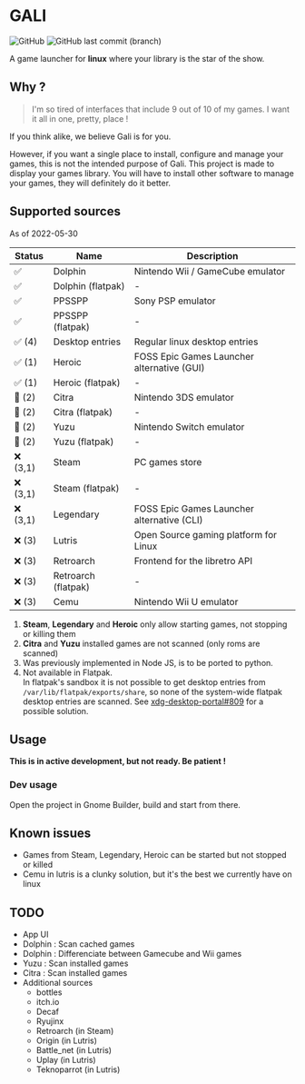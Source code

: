 # GALI

![GitHub](https://img.shields.io/github/license/GeoffreyCoulaud/gali?style=for-the-badge)
![GitHub last commit (branch)](https://img.shields.io/github/last-commit/GeoffreyCoulaud/gali/python-gnome-builder?style=for-the-badge)

A game launcher for **linux** where your library is the star of the show.

## Why ?
> I'm so tired of interfaces that include 9 out of 10 of my games. I want it all in one, pretty, place ! 

If you think alike, we believe Gali is for you. 

However, if you want a single place to install, configure and manage your games, 
this is not the intended purpose of Gali. This project is made to display your games library. 
You will have to install other software to manage your games, they will definitely do it better.

## Supported sources
As of 2022-05-30

Status   | Name                               | Description                                
-------- | ---------------------------------- | -----------------------------------------
✅       | Dolphin                            | Nintendo Wii / GameCube emulator
✅       | Dolphin (flatpak)                  | -
✅       | PPSSPP                             | Sony PSP emulator
✅       | PPSSPP (flatpak)                   | -
✅ (4)   | Desktop entries                    | Regular linux desktop entries
✅ (1) | Heroic                             | FOSS Epic Games Launcher alternative (GUI)
✅ (1) | Heroic (flatpak)                   | -
🔶 (2)   | Citra                              | Nintendo 3DS emulator
🔶 (2)   | Citra (flatpak)                    | -
🔶 (2)   | Yuzu                               | Nintendo Switch emulator
🔶 (2)   | Yuzu (flatpak)                     | -
❌ (3,1) | Steam                              | PC games store
❌ (3,1) | Steam (flatpak)                    | -
❌ (3,1) | Legendary                          | FOSS Epic Games Launcher alternative (CLI)
❌ (3)   | Lutris                             | Open Source gaming platform for Linux
❌ (3)   | Retroarch                          | Frontend for the libretro API
❌ (3)   | Retroarch (flatpak)                | -
❌ (3)   | Cemu                               | Nintendo Wii U emulator

1. **Steam**, **Legendary** and **Heroic** only allow starting games, not stopping or killing them
2. **Citra** and **Yuzu** installed games are not scanned (only roms are scanned)
3. Was previously implemented in Node JS, is to be ported to python.
4. Not available in Flatpak.  
In flatpak's sandbox it is not possible to get desktop entries from `/var/lib/flatpak/exports/share`, so none of the system-wide flatpak desktop entries are scanned. See [xdg-desktop-portal#809](https://github.com/flatpak/xdg-desktop-portal/issues/809) for a possible solution.

## Usage
**This is in active development, but not ready. Be patient !**

### Dev usage
Open the project in Gnome Builder, build and start from there.

## Known issues
* Games from Steam, Legendary, Heroic can be started but not stopped or killed
* Cemu in lutris is a clunky solution, but it's the best we currently have on linux

## TODO
* App UI
* Dolphin : Scan cached games
* Dolphin : Differenciate between Gamecube and Wii games
* Yuzu : Scan installed games
* Citra : Scan installed games
* Additional sources
	* bottles
	* itch.io
	* Decaf
	* Ryujinx
	* Retroarch (in Steam)
	* Origin (in Lutris)
	* Battle_net (in Lutris)
	* Uplay (in Lutris)
	* Teknoparrot (in Lutris)
